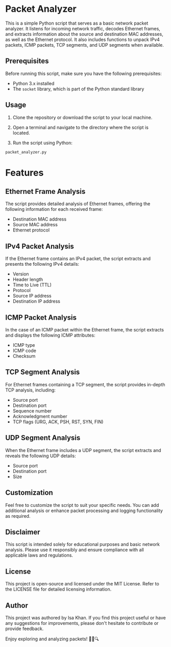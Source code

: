 # Packet Analyzer

This is a simple Python script that serves as a basic network packet analyzer. It listens for incoming network traffic, decodes Ethernet frames, and extracts information about the source and destination MAC addresses, as well as the Ethernet protocol. It also includes functions to unpack IPv4 packets, ICMP packets, TCP segments, and UDP segments when available.

## Prerequisites

Before running this script, make sure you have the following prerequisites:

- Python 3.x installed
- The `socket` library, which is part of the Python standard library

## Usage

1. Clone the repository or download the script to your local machine.

2. Open a terminal and navigate to the directory where the script is located.

3. Run the script using Python:

```python
packet_analyzer.py
```

# Features

## Ethernet Frame Analysis

The script provides detailed analysis of Ethernet frames, offering the following information for each received frame:

- Destination MAC address
- Source MAC address
- Ethernet protocol

## IPv4 Packet Analysis

If the Ethernet frame contains an IPv4 packet, the script extracts and presents the following IPv4 details:

- Version
- Header length
- Time to Live (TTL)
- Protocol
- Source IP address
- Destination IP address

## ICMP Packet Analysis

In the case of an ICMP packet within the Ethernet frame, the script extracts and displays the following ICMP attributes:

- ICMP type
- ICMP code
- Checksum

## TCP Segment Analysis

For Ethernet frames containing a TCP segment, the script provides in-depth TCP analysis, including:

- Source port
- Destination port
- Sequence number
- Acknowledgment number
- TCP flags (URG, ACK, PSH, RST, SYN, FIN)

## UDP Segment Analysis

When the Ethernet frame includes a UDP segment, the script extracts and reveals the following UDP details:

- Source port
- Destination port
- Size

## Customization

Feel free to customize the script to suit your specific needs. You can add additional analysis or enhance packet processing and logging functionality as required.

## Disclaimer

This script is intended solely for educational purposes and basic network analysis. Please use it responsibly and ensure compliance with all applicable laws and regulations.

## License

This project is open-source and licensed under the MIT License. Refer to the LICENSE file for detailed licensing information.

## Author

This project was authored by Isa Khan. If you find this project useful or have any suggestions for improvements, please don't hesitate to contribute or provide feedback.

Enjoy exploring and analyzing packets! 🕵️‍♂️🔍


